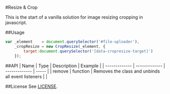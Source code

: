 #Resize & Crop

This is the start of a vanilla solution for image resizing cropping in javascript.

##Usage
```javascript
var _element    = document.querySelector('#file-uploader'),
    _cropResize = new CropResize(_element, {
        target:document.querySelector('[data-cropresize-target]')
    });
```

##API
| Name        | Type        | Description           | Example  |
| ------------- | ------------- | ------------- | ----- |
| remove | function | Removes the class and unbinds all event listeners |  |

##License
See [LICENSE](https://github.com/stewil/crop-resize/blob/master/LICENSE.txt).